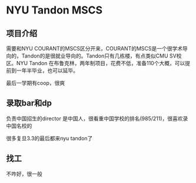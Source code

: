 # NYU Tandon MSCS

## 项目介绍
需要和NYU COURANT的MSCS区分开来，COURANT的MSCS是一个很学术导向的，Tandon的是很就业导向的。Tandon只有几栋楼，有点类似CMU SV校区。NYU Tandon
在布鲁克林，两年制项目，花费不低，准备110个大概，可以提前到一年半毕业，也可以延毕。

最后一学期有coop，很爽

## 录取bar和dp
负责中国招生的director 是中国人，很看重中国学校的排名(985/211)，很喜欢录中国名校的

很多复旦3.3的最后都来nyu tandon了

## 找工
不咋好，很一般
